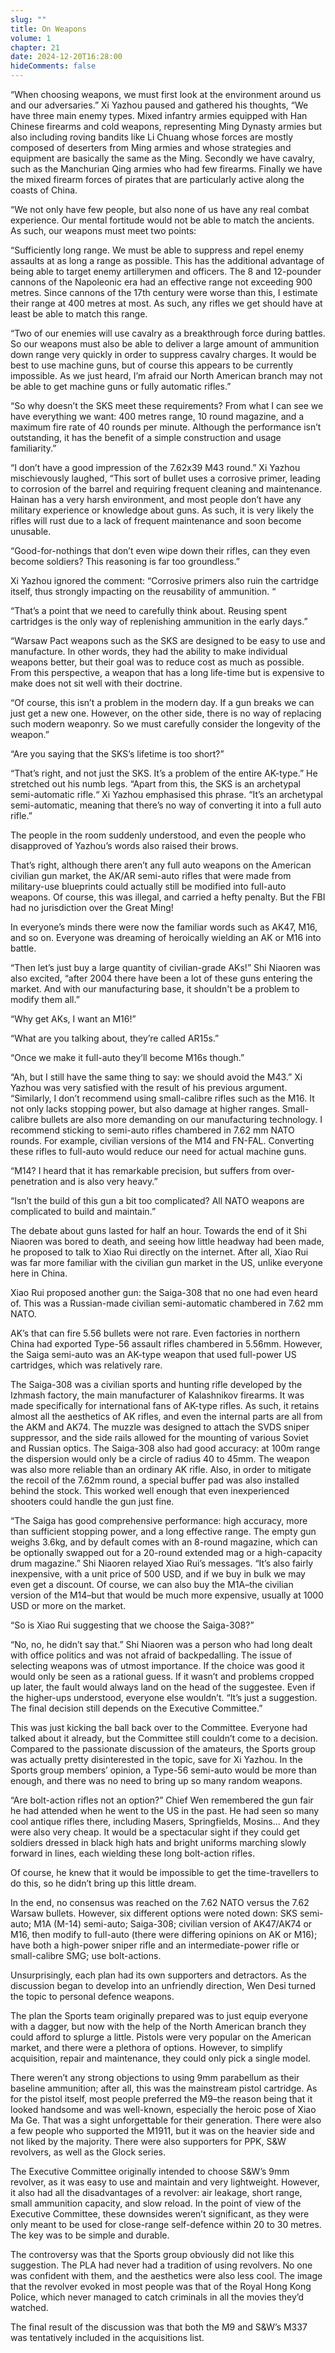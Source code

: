 ```yaml
---
slug: ""
title: On Weapons
volume: 1
chapter: 21
date: 2024-12-20T16:28:00
hideComments: false
---
```

“When choosing weapons, we must first look at the environment around us and our adversaries.” Xi Yazhou paused and gathered his thoughts, “We have three main enemy types. Mixed infantry armies equipped with Han Chinese firearms and cold weapons, representing Ming Dynasty armies but also including roving bandits like Li Chuang whose forces are mostly composed of deserters from Ming armies and whose strategies and equipment are basically the same as the Ming. Secondly we have cavalry, such as the Manchurian Qing armies who had few firearms. Finally we have the mixed firearm forces of pirates that are particularly active along the coasts of China.

“We not only have few people, but also none of us have any real combat experience. Our mental fortitude would not be able to match the ancients. As such, our weapons must meet two points:

“Sufficiently long range. We must be able to suppress and repel enemy assaults at as long a range as possible. This has the additional advantage of being able to target enemy artillerymen and officers. The 8 and 12-pounder cannons of the Napoleonic era had an effective range not exceeding 900 metres. Since cannons of the 17th century were worse than this, I estimate their range at 400 metres at most. As such, any rifles we get should have at least be able to match this range.

“Two of our enemies will use cavalry as a breakthrough force during battles. So our weapons must also be able to deliver a large amount of ammunition down range very quickly in order to suppress cavalry charges. It would be best to use machine guns, but of course this appears to be currently impossible. As we just heard, I’m afraid our North American branch may not be able to get machine guns or fully automatic rifles.”

“So why doesn’t the SKS meet these requirements? From what I can see we have everything we want: 400 metres range, 10 round magazine, and a maximum fire rate of 40 rounds per minute. Although the performance isn’t outstanding, it has the benefit of a simple construction and usage familiarity.”

“I don’t have a good impression of the 7.62x39 M43 round.” Xi Yazhou mischievously laughed, “This sort of bullet uses a corrosive primer, leading to corrosion of the barrel and requiring frequent cleaning and maintenance. Hainan has a very harsh environment, and most people don’t have any military experience or knowledge about guns. As such, it is very likely the rifles will rust due to a lack of frequent maintenance and soon become unusable.

“Good-for-nothings that don’t even wipe down their rifles, can they even become soldiers? This reasoning is far too groundless.”

Xi Yazhou ignored the comment: “Corrosive primers also ruin the cartridge itself, thus strongly impacting on the reusability of ammunition. “

“That’s a point that we need to carefully think about. Reusing spent cartridges is the only way of replenishing ammunition in the early days.”

“Warsaw Pact weapons such as the SKS are designed to be easy to use and manufacture. In other words, they had the ability to make individual weapons better, but their goal was to reduce cost as much as possible. From this perspective, a weapon that has a long life-time but is expensive to make does not sit well with their doctrine.

“Of course, this isn’t a problem in the modern day. If a gun breaks we can just get a new one. However, on the other side, there is no way of replacing such modern weaponry. So we must carefully consider the longevity of the weapon.”

“Are you saying that the SKS’s lifetime is too short?”

“That’s right, and not just the SKS. It’s a problem of the entire AK-type.” He stretched out his numb legs. “Apart from this, the SKS is an archetypal semi-automatic rifle.“ Xi Yazhou emphasised this phrase. “It’s an archetypal semi-automatic, meaning that there’s no way of converting it into a full auto rifle.”

The people in the room suddenly understood, and even the people who disapproved of Yazhou’s words also raised their brows.

That’s right, although there aren’t any full auto weapons on the American civilian gun market, the AK/AR semi-auto rifles that were made from military-use blueprints could actually still be modified into full-auto weapons. Of course, this was illegal, and carried a hefty penalty. But the FBI had no jurisdiction over the Great Ming!

In everyone’s minds there were now the familiar words such as AK47, M16, and so on. Everyone was dreaming of heroically wielding an AK or M16 into battle.

“Then let’s just buy a large quantity of civilian-grade AKs!” Shi Niaoren was also excited, “after 2004 there have been a lot of these guns entering the market. And with our manufacturing base, it shouldn't be a problem to modify them all.”

“Why get AKs, I want an M16!”

“What are you talking about, they’re called AR15s.”

“Once we make it full-auto they’ll become M16s though.”

“Ah, but I still have the same thing to say: we should avoid the M43.” Xi Yazhou was very satisfied with the result of his previous argument. “Similarly, I don’t recommend using small-calibre rifles such as the M16. It not only lacks stopping power, but also damage at higher ranges. Small-calibre bullets are also more demanding on our manufacturing technology. I recommend sticking to semi-auto rifles chambered in 7.62 mm NATO rounds. For example, civilian versions of the M14 and FN-FAL. Converting these rifles to full-auto would reduce our need for actual machine guns.

“M14? I heard that it has remarkable precision, but suffers from over-penetration and is also very heavy.”

“Isn’t the build of this gun a bit too complicated? All NATO weapons are complicated to build and maintain.”



The debate about guns lasted for half an hour. Towards the end of it Shi Niaoren was bored to death, and seeing how little headway had been made, he proposed to talk to Xiao Rui directly on the internet. After all, Xiao Rui was far more familiar with the civilian gun market in the US, unlike everyone here in China. 

Xiao Rui proposed another gun: the Saiga-308 that no one had even heard of. This was a Russian-made civilian semi-automatic chambered in 7.62 mm NATO.

AK’s that can fire 5.56 bullets were not rare. Even factories in northern China had exported Type-56 assault rifles chambered in 5.56mm. However, the Saiga semi-auto was an AK-type weapon that used full-power US cartridges, which was relatively rare.

The Saiga-308 was a civilian sports and hunting rifle developed by the Izhmash factory, the main manufacturer of Kalashnikov firearms. It was made specifically for international fans of AK-type rifles. As such, it retains almost all the aesthetics of AK rifles, and even the internal parts are all from the AKM and AK74. The muzzle was designed to attach the SVDS sniper suppressor, and the side rails allowed for the mounting of various Soviet and Russian optics. The Saiga-308 also had good accuracy: at 100m range the dispersion would only be a circle of radius 40 to 45mm. The weapon was also more reliable than an ordinary AK rifle. Also, in order to mitigate the recoil of the 7.62mm round, a special buffer pad was also installed behind the stock. This worked well enough that even inexperienced shooters could handle the gun just fine.

“The Saiga has good comprehensive performance: high accuracy, more than sufficient stopping power, and a long effective range. The empty gun weighs 3.6kg, and by default comes with an 8-round magazine, which can be optionally swapped out for a 20-round extended mag or a high-capacity drum magazine.” Shi Niaoren relayed Xiao Rui’s messages. “It’s also fairly inexpensive, with a unit price of 500 USD, and if we buy in bulk we may even get a discount. Of course, we can also buy the M1A–the civilian version of the M14–but that would be much more expensive, usually at 1000 USD or more on the market. 

“So is Xiao Rui suggesting that we choose the Saiga-308?”

“No, no, he didn’t say that.” Shi Niaoren was a person who had long dealt with office politics and was not afraid of backpedalling. The issue of selecting weapons was of utmost importance. If the choice was good it would only be seen as a rational guess. If it wasn’t and problems cropped up later, the fault would always land on the head of the suggestee. Even if the higher-ups understood, everyone else wouldn’t. “It’s just a suggestion. The final decision still depends on the Executive Committee.”

This was just kicking the ball back over to the Committee. Everyone had talked about it already, but the Committee still couldn’t come to a decision. Compared to the passionate discussion of the amateurs, the Sports group was actually pretty disinterested in the topic, save for Xi Yazhou. In the Sports group members’ opinion, a Type-56 semi-auto would be more than enough, and there was no need to bring up so many random weapons.

“Are bolt-action rifles not an option?” Chief Wen remembered the gun fair he had attended when he went to the US in the past. He had seen so many cool antique rifles there, including Masers, Springfields, Mosins… And they were also very cheap. It would be a spectacular sight if they could get soldiers dressed in black high hats and bright uniforms marching slowly forward in lines, each wielding these long bolt-action rifles.

Of course, he knew that it would be impossible to get the time-travellers to do this, so he didn’t bring up this little dream.

In the end, no consensus was reached on the 7.62 NATO versus the 7.62 Warsaw bullets. However, six different options were noted down: SKS semi-auto; M1A (M-14) semi-auto; Saiga-308; civilian version of AK47/AK74 or M16, then modify to full-auto (there were differing opinions on AK or M16); have both a high-power sniper rifle and an intermediate-power rifle or small-calibre SMG; use bolt-actions.

Unsurprisingly, each plan had its own supporters and detractors. As the discussion began to develop into an unfriendly direction, Wen Desi turned the topic to personal defence weapons. 

The plan the Sports team originally prepared was to just equip everyone with a dagger, but now with the help of the North American branch they could afford to splurge a little. Pistols were very popular on the American market, and there were a plethora of options. However, to simplify acquisition, repair and maintenance, they could only pick a single model.

There weren’t any strong objections to using 9mm parabellum as their baseline ammunition; after all, this was the mainstream pistol cartridge. As for the pistol itself, most people preferred the M9–the reason being that it looked handsome and was well-known, especially the heroic pose of Xiao Ma Ge. That was a sight unforgettable for their generation. There were also a few people who supported the M1911, but it was on the heavier side and not liked by the majority. There were also supporters for PPK, S&W revolvers, as well as the Glock series.

The Executive Committee originally intended to choose S&W’s 9mm revolver, as it was easy to use and maintain and very lightweight. However, it also had all the disadvantages of a revolver: air leakage, short range, small ammunition capacity, and slow reload. In the point of view of the Executive Committee, these downsides weren’t significant, as they were only meant to be used for close-range self-defence within 20 to 30 metres. The key was to be simple and durable.

The controversy was that the Sports group obviously did not like this suggestion. The PLA had never had a tradition of using revolvers. No one was confident with them, and the aesthetics were also less cool. The image that the revolver evoked in most people was that of the Royal Hong Kong Police, which never managed to catch criminals in all the movies they’d watched. 

The final result of the discussion was that both the M9 and S&W’s M337 was tentatively included in the acquisitions list.
